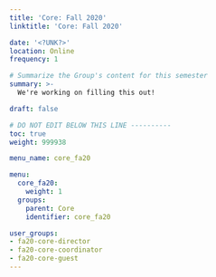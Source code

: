 ```yaml
---
title: 'Core: Fall 2020'
linktitle: 'Core: Fall 2020'

date: '<?UNK?>'
location: Online
frequency: 1

# Summarize the Group's content for this semester
summary: >-
  We're working on filling this out!

draft: false

# DO NOT EDIT BELOW THIS LINE ----------
toc: true
weight: 999938

menu_name: core_fa20

menu:
  core_fa20:
    weight: 1
  groups:
    parent: Core
    identifier: core_fa20

user_groups:
- fa20-core-director
- fa20-core-coordinator
- fa20-core-guest
---
```

